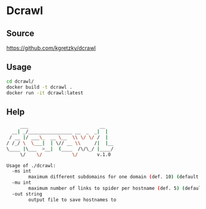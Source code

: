 # Dcrawl

## Source

https://github.com/kgretzky/dcrawl
 
## Usage
```bash
cd dcrawl/
docker build -t dcrawl .
docker run -it dcrawl:latest
```
## Help
```bash
     ___                          __   
  __| _/________________ __  _  _|  |  
 / __ |/ ___\_  __ \__  \\ \/ \/ /  |  
/ /_/ \  \___|  | \// __ \\     /|  |__
\____ |\___  >__|  (____  /\/\_/ |____/
     \/    \/           \/       v.1.0

Usage of ./dcrawl:
  -ms int
    	maximum different subdomains for one domain (def. 10) (default 10)
  -mu int
    	maximum number of links to spider per hostname (def. 5) (default 5)
  -out string
    	output file to save hostnames to

```